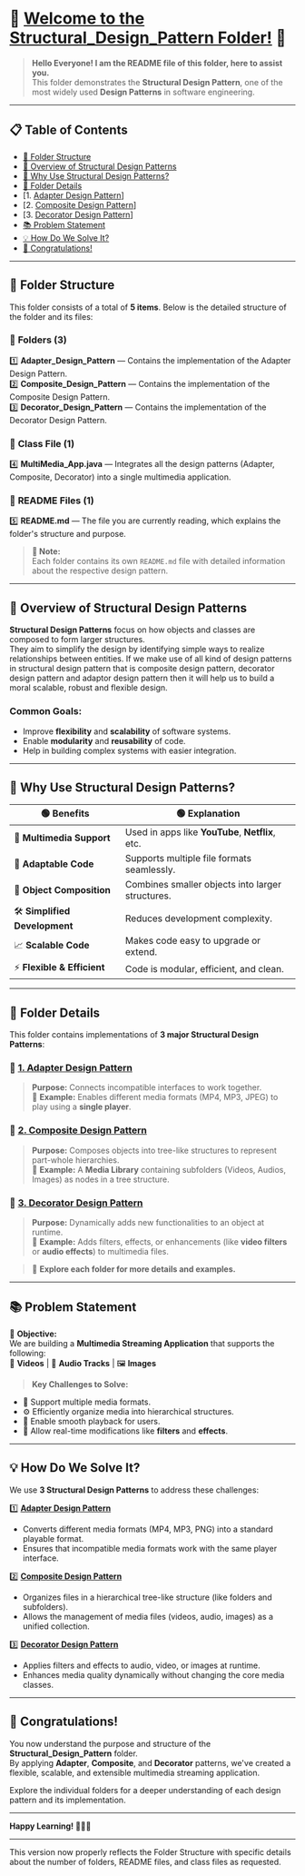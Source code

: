 # 🌟 [**Welcome to the Structural_Design_Pattern Folder!**](#-welcome-to-the-structural_design_pattern-folder) 🌟

> **Hello Everyone! I am the README file of this folder, here to assist you.**  
> This folder demonstrates the **Structural Design Pattern**, one of the most widely used **Design Patterns** in software engineering.

---

## 📋 **Table of Contents**
- [📂 Folder Structure](#-folder-structure)
- [📘 Overview of Structural Design Patterns](#-overview-of-structural-design-patterns)
- [🚀 Why Use Structural Design Patterns?](#-why-use-structural-design-patterns)
- [🧩 Folder Details](#-folder-details)
 - [1. [Adapter Design Pattern](#-adapter-design-pattern)]
 - [2. [Composite Design Pattern](#-composite-design-pattern)]
 - [3. [Decorator Design Pattern](#-decorator-design-pattern)]
- [📚 Problem Statement](#-problem-statement)
- [💡 How Do We Solve It?](#-how-do-we-solve-it)
- [🎉 Congratulations!](#-congratulations)

---

## 📂 **Folder Structure**

This folder consists of a total of **5 items**. Below is the detailed structure of the folder and its files:

### 📘 **Folders (3)**
1️⃣ **Adapter_Design_Pattern** — Contains the implementation of the Adapter Design Pattern.  
2️⃣ **Composite_Design_Pattern** — Contains the implementation of the Composite Design Pattern.  
3️⃣ **Decorator_Design_Pattern** — Contains the implementation of the Decorator Design Pattern.

### 📘 **Class File (1)**
4️⃣ **MultiMedia_App.java** — Integrates all the design patterns (Adapter, Composite, Decorator) into a single multimedia application.

### 📘 **README Files (1)**
5️⃣ **README.md** — The file you are currently reading, which explains the folder's structure and purpose.

> **📝 Note:**  
> Each folder contains its own `README.md` file with detailed information about the respective design pattern.

---

## 📘 **Overview of Structural Design Patterns**

**Structural Design Patterns** focus on how objects and classes are composed to form larger structures.  
They aim to simplify the design by identifying simple ways to realize relationships between entities.
If we make use of all kind of design patterns in structural design pattern that is composite design pattern,
decorator design pattern and adaptor design pattern then it will help us to build a moral scalable, robust
and flexible design.

### **Common Goals:**
- Improve **flexibility** and **scalability** of software systems.
- Enable **modularity** and **reusability** of code.
- Help in building complex systems with easier integration.

---

## 🚀 **Why Use Structural Design Patterns?**

| 🟢 **Benefits**             | 🟢 **Explanation**                                 |
|---------------------------|---------------------------------------------------|
| 🎥 **Multimedia Support**   | Used in apps like **YouTube**, **Netflix**, etc.   |
| 🔄 **Adaptable Code**       | Supports multiple file formats seamlessly.       |
| 🧩 **Object Composition**    | Combines smaller objects into larger structures.  |
| 🛠️ **Simplified Development**| Reduces development complexity.                  |
| 📈 **Scalable Code**         | Makes code easy to upgrade or extend.             |
| ⚡ **Flexible & Efficient**  | Code is modular, efficient, and clean.            |

---

## 🧩 **Folder Details**

This folder contains implementations of **3 major Structural Design Patterns**:

### 📂 [**1. Adapter Design Pattern**](#-adapter-design-pattern)
> **Purpose:** Connects incompatible interfaces to work together.  
> 📘 **Example:** Enables different media formats (MP4, MP3, JPEG) to play using a **single player**.

### 📂 [**2. Composite Design Pattern**](#-composite-design-pattern)
> **Purpose:** Composes objects into tree-like structures to represent part-whole hierarchies.  
> 📘 **Example:** A **Media Library** containing subfolders (Videos, Audios, Images) as nodes in a tree structure.

### 📂 [**3. Decorator Design Pattern**](#-decorator-design-pattern)
> **Purpose:** Dynamically adds new functionalities to an object at runtime.  
> 📘 **Example:** Adds filters, effects, or enhancements (like **video filters** or **audio effects**) to multimedia files.

> 📌 **Explore each folder for more details and examples.**

---

## 📚 **Problem Statement**

🎯 **Objective:**  
We are building a **Multimedia Streaming Application** that supports the following:  
🎥 **Videos** | 🎵 **Audio Tracks** | 🖼️ **Images**

> **Key Challenges to Solve:**
- 📂 Support multiple media formats.
- ⚙️ Efficiently organize media into hierarchical structures.
- 🚀 Enable smooth playback for users.
- 🔄 Allow real-time modifications like **filters** and **effects**.

---

## 💡 **How Do We Solve It?**

We use **3 Structural Design Patterns** to address these challenges:

1️⃣ **[Adapter Design Pattern](#-adapter-design-pattern)**
- Converts different media formats (MP4, MP3, PNG) into a standard playable format.
- Ensures that incompatible media formats work with the same player interface.

2️⃣ **[Composite Design Pattern](#-composite-design-pattern)**
- Organizes files in a hierarchical tree-like structure (like folders and subfolders).
- Allows the management of media files (videos, audio, images) as a unified collection.

3️⃣ **[Decorator Design Pattern](#-decorator-design-pattern)**
- Applies filters and effects to audio, video, or images at runtime.
- Enhances media quality dynamically without changing the core media classes.

---

## 🎉 **Congratulations!**

You now understand the purpose and structure of the **Structural_Design_Pattern** folder.  
By applying **Adapter**, **Composite**, and **Decorator** patterns, we've created a flexible, scalable, and extensible multimedia streaming application.

Explore the individual folders for a deeper understanding of each design pattern and its implementation.

---

**Happy Learning! 🚀🚀🚀**

---

This version now properly reflects the Folder Structure with specific details about the number of folders, README files, and class files as requested.
